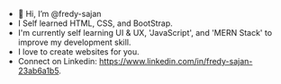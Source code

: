 - 👋 Hi, I’m @fredy-sajan 
- I Self learned HTML, CSS, and BootStrap.
- I'm currently self learning UI & UX, 'JavaScript', and 'MERN Stack' to improve my development skill.
- I love to create websites for you.
- Connect on Linkedin: https://www.linkedin.com/in/fredy-sajan-23ab6a1b5.
